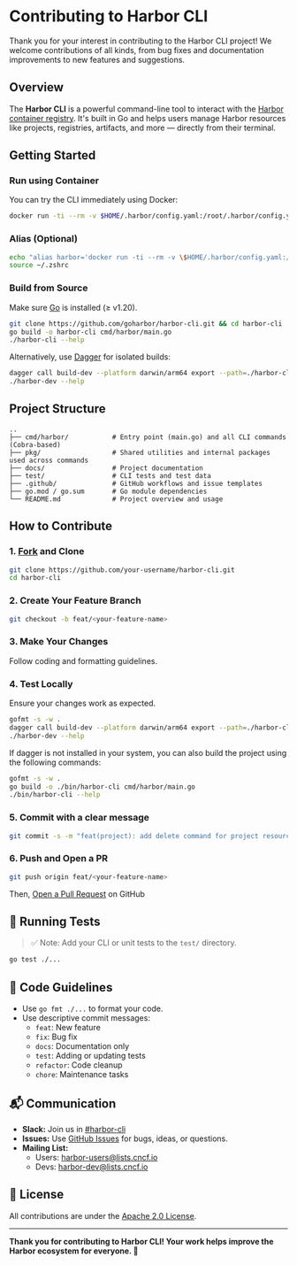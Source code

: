 # Contributing to Harbor CLI

Thank you for your interest in contributing to the Harbor CLI project!
We welcome contributions of all kinds, from bug fixes and documentation improvements to new features and suggestions.

## Overview

The **Harbor CLI** is a powerful command-line tool to interact with the [Harbor container registry](https://goharbor.io/). It's built in Go and helps users manage Harbor resources like projects, registries, artifacts, and more — directly from their terminal.

## Getting Started

### Run using Container

You can try the CLI immediately using Docker:

```bash
docker run -ti --rm -v $HOME/.harbor/config.yaml:/root/.harbor/config.yaml registry.goharbor.io/harbor-cli/harbor-cli --help
```

### Alias (Optional)

```bash
echo "alias harbor='docker run -ti --rm -v \$HOME/.harbor/config.yaml:/root/.harbor/config.yaml registry.goharbor.io/harbor-cli/harbor-cli'" >> ~/.zshrc
source ~/.zshrc
```

### Build from Source

Make sure [Go](https://go.dev/) is installed (≥ v1.20).

```bash
git clone https://github.com/goharbor/harbor-cli.git && cd harbor-cli
go build -o harbor-cli cmd/harbor/main.go
./harbor-cli --help
```

Alternatively, use [Dagger](https://docs.dagger.io/) for isolated builds:

```bash
dagger call build-dev --platform darwin/arm64 export --path=./harbor-cli
./harbor-dev --help
```

## Project Structure

```
..
├── cmd/harbor/           # Entry point (main.go) and all CLI commands (Cobra-based)
├── pkg/                  # Shared utilities and internal packages used across commands
├── docs/                 # Project documentation
├── test/                 # CLI tests and test data
├── .github/              # GitHub workflows and issue templates
├── go.mod / go.sum       # Go module dependencies
└── README.md             # Project overview and usage
```

## How to Contribute

### 1. [Fork](https://docs.github.com/en/pull-requests/collaborating-with-pull-requests/working-with-forks/fork-a-repo) and Clone

```bash
git clone https://github.com/your-username/harbor-cli.git
cd harbor-cli
```

### 2. Create Your Feature Branch

```bash
git checkout -b feat/<your-feature-name>
```

### 3. Make Your Changes

Follow coding and formatting guidelines.

### 4. Test Locally

Ensure your changes work as expected.

```bash
gofmt -s -w .
dagger call build-dev --platform darwin/arm64 export --path=./harbor-cli  #Recommended
./harbor-dev --help
```

If dagger is not installed in your system, you can also build the project using the following commands:

```bash
gofmt -s -w .
go build -o ./bin/harbor-cli cmd/harbor/main.go
./bin/harbor-cli --help
```

### 5. Commit with a clear message

```bash
git commit -s -m "feat(project): add delete command for project resources"
```

### 6. Push and Open a PR

```bash
git push origin feat/<your-feature-name>
```

Then, [Open a Pull Request](https://docs.github.com/en/pull-requests/collaborating-with-pull-requests/proposing-changes-to-your-work-with-pull-requests/creating-a-pull-request) on GitHub

## 🧪 Running Tests

> ✅ Note: Add your CLI or unit tests to the `test/` directory.

```bash
go test ./...
```

## 🧹 Code Guidelines

- Use `go fmt ./...` to format your code.
- Use descriptive commit messages:
  - `feat`: New feature
  - `fix`: Bug fix
  - `docs`: Documentation only
  - `test`: Adding or updating tests
  - `refactor`: Code cleanup
  - `chore`: Maintenance tasks

## 📬 Communication

- **Slack:** Join us in [#harbor-cli](https://cloud-native.slack.com/messages/harbor-cli/)
- **Issues:** Use [GitHub Issues](https://github.com/goharbor/harbor-cli/issues) for bugs, ideas, or questions.
- **Mailing List:**
  - Users: [harbor-users@lists.cncf.io](https://lists.cncf.io/g/harbor-users)
  - Devs: [harbor-dev@lists.cncf.io](https://lists.cncf.io/g/harbor-dev)

## 📄 License

All contributions are under the [Apache 2.0 License](./LICENSE).

---

**Thank you for contributing to Harbor CLI! Your work helps improve the Harbor ecosystem for everyone. 🙌**
